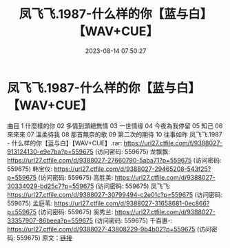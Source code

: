 ﻿---
title: 凤飞飞.1987-什么样的你【蓝与白】【WAV+CUE】
date: 2023-08-14 07:50:27
categories: WAV车载音乐、镜像
tags: 华语中文
---
# 凤飞飞.1987-什么样的你【蓝与白】【WAV+CUE】

曲目
1 什麼樣的你
02 多情到頭總無情
03 一世情缘
04 今夜為我停留
05 知己
06 來來來
07 溫柔待我
08 那首無奈的歌
09 第二次的期待
10 往事如昨
凤飞飞.1987 - 什么样的你【蓝与白】【WAV+CUE】.rar: https://url27.ctfile.com/f/9388027-913124130-e9e7ba?p=559675
(访问密码: 559675)
龙飘飘: https://url27.ctfile.com/d/9388027-27660790-5aba71?p=559675
(访问密码: 559675)
韩宝仪: https://url27.ctfile.com/d/9388027-29465208-543f25?p=559675
(访问密码: 559675)
高胜美: https://url27.ctfile.com/d/9388027-30334029-bd25c7?p=559675
(访问密码: 559675)
凤飞飞: https://url27.ctfile.com/d/9388027-30799494-c2e01c?p=559675
(访问密码: 559675)
孟庭苇: https://url27.ctfile.com/d/9388027-31658681-0ec866?p=559675
(访问密码: 559675)
奚秀兰: https://url27.ctfile.com/d/9388027-33357907-86beea?p=559675
(访问密码: 559675)
千百惠-: https://url27.ctfile.com/d/9388027-43808229-9b4b02?p=559675
(访问密码: 559675)
原文：[链接](https://blog.sina.com.cn/s/blog_1647c7e760103133d.html)